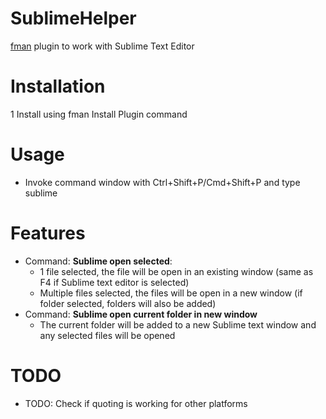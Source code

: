 # SublimeHelper
[fman](https://fman.io) plugin to work with Sublime Text Editor

# Installation
1 Install using fman Install Plugin command


# Usage
* Invoke command window with Ctrl+Shift+P/Cmd+Shift+P and type sublime

# Features
* Command: **Sublime open selected**:
  * 1 file selected, the file will be open in an existing window (same as F4 if Sublime text editor is selected)
  * Multiple files selected, the files will be open in a new window (if folder selected, folders will also be added)
* Command: **Sublime open current folder in new window**
  * The current folder will be added to a new Sublime text window and any selected files will be opened



# TODO
* TODO: Check if quoting is working for other platforms